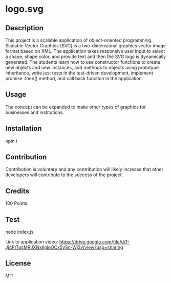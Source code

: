 # logo.svg


## Description

This project is a scalable application of object-oriented programming.  Scalable Vector Graphics (SVG) is a two-dimensional graphics vector image format based on XML. The application takes responsive user input to select a shape, shape color, and provide text and then the SVG logo is dynamically generated. 
The students learn how to use constructor functions to create new objects and new instances, add methods to objects using prototype inheritance, write jest tests in the test-driven development, implement promise .then() method, and call back function in the application. 


## Usage 

The concept can be expanded to make other types of graphics for businesses and institutions.


## Installation
npm i 


## Contribution

Contribution is voluntary and any contribution will likely increase that other developers will contribute to the success of the project.


## Credits

100 Points


## Test

node index.js 

Link to application video:
https://drive.google.com/file/d/1-Jj4FtTqsMRJXNxIlgjoOCx5ySn-Wj3v/view?usp=sharing

## License
 
MIT 





